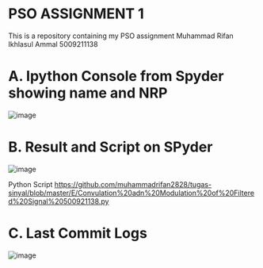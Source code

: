 # PSO ASSIGNMENT 1
This is a repository containing my PSO assignment
Muhammad Rifan Ikhlasul Ammal
5009211138

# A. Ipython Console from Spyder showing name and NRP
![image](https://github.com/muhammadrifan2828/tugas-sinyal/assets/144788893/59cda14a-5735-4c84-8722-7b658fb122d7)

# B. Result and Script on SPyder
![image](https://github.com/muhammadrifan2828/tugas-sinyal/assets/144788893/18b66620-c870-40e1-ba59-713dac3afa25)

Python Script
https://github.com/muhammadrifan2828/tugas-sinyal/blob/master/E/Convulation%20adn%20Modulation%20of%20Filtered%20Signal%20500921138.py

# C. Last Commit Logs
![image](https://github.com/muhammadrifan2828/tugas-sinyal/assets/144788893/bd3fd366-5c4a-4e09-baf5-13636edec670)
